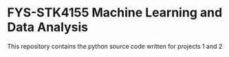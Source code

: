 # FYS-STK4155 Machine Learning and Data Analysis
This repository contains the python source code written for projects 1 and 2

